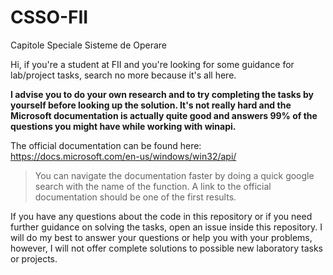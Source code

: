 # CSSO-FII
Capitole Speciale Sisteme de Operare

Hi, if you're a student at FII and you're looking for some guidance 
for lab/project tasks, search no more because it's all here.


**I advise you to do your own research and to try completing the tasks by yourself before looking up the solution. It's not really hard and the Microsoft documentation is actually quite good and answers 99% of the questions you might have while working with winapi.**

The official documentation can be found here: 
https://docs.microsoft.com/en-us/windows/win32/api/

> You can navigate the documentation faster by doing a quick google search with the name of the function. A link to the official documentation should be one of the first results.


If you have any questions about the code in this repository or if you need further guidance on solving the tasks, open an issue inside this repository. I will do my best to answer your questions or help you with your problems, however, I will not offer complete solutions to possible new laboratory tasks or projects.
